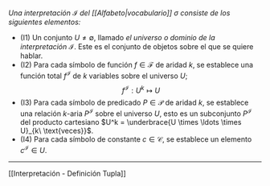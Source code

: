 _Una interpretación_ $\mathcal{I}$ _del [[Alfabeto|vocabulario]]_ $\sigma$ _consiste de los siguientes elementos:_
- (I1) Un conjunto $U \ne \emptyset$, llamado _el universo o dominio de la interpretación_ $\mathcal{I}$. Este es el conjunto de objetos sobre el que se quiere hablar.
- (I2) Para cada símbolo de función $f \in \mathcal{F}$ de aridad $k$, se establece una función total $f^{\mathcal{I}}$ de $k$ variables sobre el universo $U$;
$$f^{\mathcal{I}} : U^k \mapsto U$$
- (I3) Para cada símbolo de predicado $P \in \mathcal{P}$ de aridad $k$, se establece una relación $k$-aria $P^{\mathcal{I}}$ sobre el universo $U$, esto es un subconjunto $P^{\mathcal{I}}$ del producto cartesiano $U^k = \underbrace{U \times \ldots \times U}_{k\ \text{veces}}$.
- (I4) Para cada símbolo de constante $c \in \mathcal{C}$, se establece un elemento $c^{\mathcal{I}} \in U$.
***
[[Interpretación - Definición Tupla]] 
